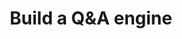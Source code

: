 ---
title: Build a Q&A engine 
weight: 13
type: external-link
external_url: https://colab.research.google.com/github/qdrant/docs/blob/docupdates/qdrant/v1.2.x/integrations/llamaindex/Qdrant%20and%20LlamaIndex%20%E2%80%94%20A%20new%20way%20to%20keep%20your%20Q&A%20systems%20up-to-date.ipynb
sitemapExclude: True
---